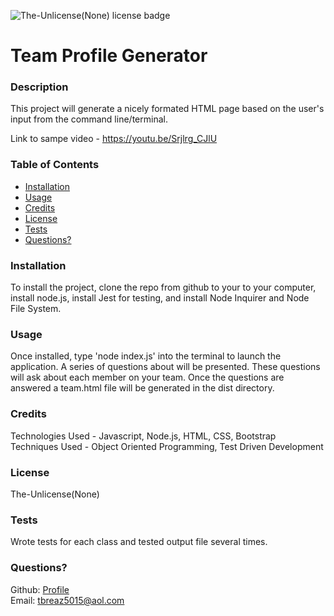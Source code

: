  ![The-Unlicense(None) license badge](https://img.shields.io/static/v1?label=license&message=The-Unlicense(None)&color=blue)

  # Team Profile Generator

  ### Description
  This project will generate a nicely formated HTML page based on the user's input from the command line/terminal.
  
  Link to sampe video - https://youtu.be/Srjlrg_CJlU

  ### Table of Contents
  + [Installation](#installation)
  + [Usage](#usage)
  + [Credits](#credits)
  + [License](#license)
  + [Tests](#tests)
  + [Questions?](#questions?)

  ### Installation
  To install the project, clone the repo from github to your to your computer, install node.js, install Jest for testing, and install Node Inquirer and Node File System.

  ### Usage
  Once installed, type 'node index.js' into the terminal to launch the application. A series of questions about will be presented. These questions will ask about each member on your team. Once the questions are answered a team.html file will be generated in the dist directory. 

  ### Credits
  Technologies Used - Javascript, Node.js, HTML, CSS, Bootstrap
  Techniques Used - Object Oriented Programming, Test Driven Development

  ### License
  The-Unlicense(None)

  ### Tests
  Wrote tests for each class and tested output file several times. 

  ### Questions?
  Github: [Profile](https://github.com/tbreazier)  
  Email: tbreaz5015@aol.com

